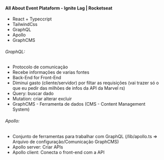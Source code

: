 #### All About Event Plataform - Ignite Lag | Rocketseat

- React + Typeccript
- TailwindCss
- GraphQL
- Apollo
- GraphCMS

###### GraphQL:

- Protocolo de comunicação
- Recebe informações de varias fontes
- Back-End for Front-End
- Diminui gasto (cliente/servidor) por filtar as requisições (vai trazer só o que eu pedir das milhões de infos da API da Marvel rs)
- Query: buscar dado
- Mutation: criar alterar excluir
- GraphCMS - Ferramenta de dados (CMS - Content Management System)

###### Apollo:

- Conjunto de ferramentas para trabalhar com GraphQL (/lib/apollo.ts => Arquivo de configuração/Comunicação GraphCMS)
- Apollo server: Criar APIs
- Apollo client: Conecta o front-end com a API
